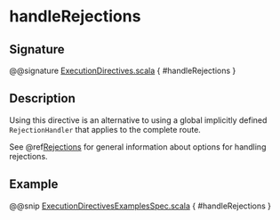 # handleRejections

## Signature

@@signature [ExecutionDirectives.scala](../../../../../../../../../akka-http/src/main/scala/akka/http/scaladsl/server/directives/ExecutionDirectives.scala) { #handleRejections }

## Description

Using this directive is an alternative to using a global implicitly defined `RejectionHandler` that
applies to the complete route.

See @ref[Rejections](../../rejections.md) for general information about options for handling rejections.

## Example

@@snip [ExecutionDirectivesExamplesSpec.scala](../../../../../../../test/scala/docs/http/scaladsl/server/directives/ExecutionDirectivesExamplesSpec.scala) { #handleRejections }